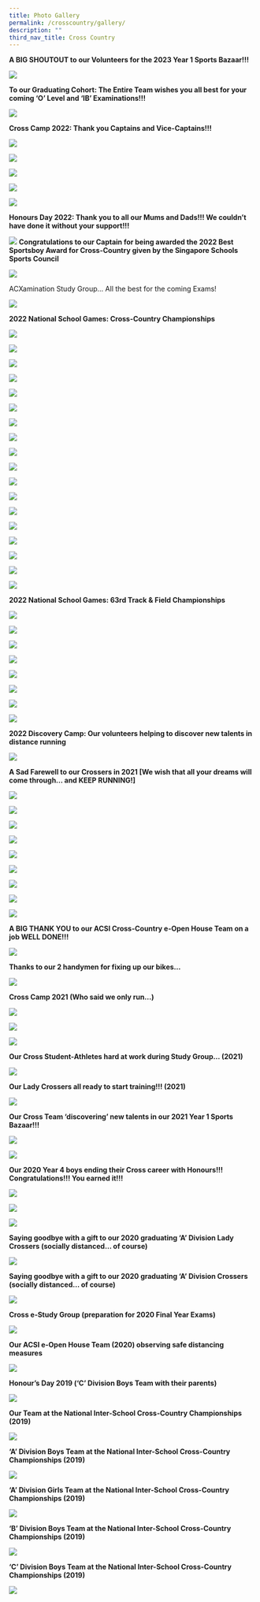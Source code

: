 ```yaml
---
title: Photo Gallery
permalink: /crosscountry/gallery/
description: ""
third_nav_title: Cross Country
---
```

**A BIG SHOUTOUT to our Volunteers for the 2023 Year 1 Sports Bazaar!!!**

![](/images/cross%20country%201.jpeg)

**To our Graduating Cohort: The Entire Team wishes you all best for your coming ‘O’ Level and ‘IB’ Examinations!!!**

![](/images/cross%20country%202.png)

**Cross Camp 2022: Thank you Captains and Vice-Captains!!!**

![](/images/cross%20country%203.png)

![](/images/cross%20country%204.jpeg)

![](/images/cross%20country%205.png)

![](/images/cross%20country%206.png)

![](/images/cross%20country%207.jpeg)

**Honours Day 2022: Thank you to all our Mums and Dads!!! We couldn’t have done it without your support!!!**

![](/images/cross%20country%208.jpeg)
**Congratulations to our Captain for being awarded the 2022 Best Sportsboy Award for Cross-Country given by the Singapore Schools Sports Council**

![](/images/cross%20country%209.jpeg)

ACXamination Study Group… All the best for the coming Exams!

![](/images/cross%20country%2010.jpeg)

**2022 National School Games: Cross-Country Championships**

![](/images/cross%20country%2011.jpeg)

![](/images/cross%20country%2012.jpeg)

![](/images/cross%20country%2013.jpeg)

![](/images/cross%20country%2014.jpeg)

![](/images/cross%20country%2015.jpeg)

![](/images/cross%20country%2016.jpeg)

![](/images/cross%20country%2017.jpeg)

![](/images/cross%20country%2018.jpeg)

![](/images/cross%20country%2019.jpeg)

![](/images/cross%20country%2020.jpeg)

![](/images/cross%20country%2021.jpeg)

![](/images/cross%20country%2022.jpeg)

![](/images/cross%20country%2023.jpeg)

![](/images/cross%20country%2024.jpeg)

![](/images/cross%20country%2025.jpeg)

![](/images/cross%20country%2026.jpeg)

![](/images/cross%20country%2027.jpeg)

![](/images/cross%20country%2028.jpeg)

**2022 National School Games: 63rd Track & Field Championships**

![](/images/cross%20country%2029.jpeg)

![](/images/cross%20country%2030.jpeg)

![](/images/cross%20country%2031.jpeg)

![](/images/cross%20country%2032.jpeg)

![](/images/cross%20country%2033.jpeg)

![](/images/cross%20country%2034.jpeg)

![](/images/cross%20country%2035.jpeg)

![](/images/cross%20country%2036.jpeg)

**2022 Discovery Camp: Our volunteers helping to discover new talents in distance running**

![](/images/cross%20country%2037.jpeg)

**A Sad Farewell to our Crossers in 2021 \[We wish that all your dreams will come through… and KEEP RUNNING!\]**

![](/images/cross%20country%2038.jpeg)

![](/images/cross%20country%2039.jpeg)

![](/images/cross%20country%2040.jpeg)

![](/images/cross%20country%2041.jpeg)

![](/images/cross%20country%2042.jpeg)

![](/images/cross%20country%2043.jpeg)

![](/images/cross%20country%2044.jpeg)

![](/images/cross%20country%2045.jpeg)

![](/images/cross%20country%2046.jpeg)

**A BIG THANK YOU to our ACSI Cross-Country e-Open House Team on a job WELL DONE!!!**

![](/images/cross%20country%2047.png)

**Thanks to our 2 handymen for fixing up our bikes…**

![](/images/cross%20country%2048.png)

**Cross Camp 2021 (Who said we only run…)**

![](/images/cross%20country%2049.png)

![](/images/cross%20country%2050.png)

![](/images/cross%20country%2051.png)

**Our Cross Student-Athletes hard at work during Study Group… (2021)**

![](/images/cross%20country%2052.jpeg)

**Our Lady Crossers all ready to start training!!! (2021)**

![](/images/cross%20country%2053.jpeg)

**Our Cross Team ‘discovering’ new talents in our 2021 Year 1 Sports Bazaar!!!**

![](/images/cross%20country%2054.jpeg)

![](/images/cross%20country%2055.jpeg)

**Our 2020 Year 4 boys ending their Cross career with Honours!!! Congratulations!!! You earned it!!!**

![](/images/cross%20country%2056.jpeg)

![](/images/cross%20country%2057.jpeg)

![](/images/cross%20country%2058.jpeg)

**Saying goodbye with a gift to our 2020 graduating ‘A’ Division Lady Crossers (socially distanced… of course)**

![](/images/cross%20country%2059.jpeg)

**Saying goodbye with a gift to our 2020 graduating ‘A’ Division Crossers (socially distanced… of course)**

![](/images/cross%20country%2060.jpeg)

**Cross e-Study Group (preparation for 2020 Final Year Exams)**

![](/images/cross%20country%2061.jpeg)

**Our ACSI e-Open House Team (2020) observing safe distancing measures**

![](/images/cross%20country%2062.jpeg)

**Honour’s Day 2019 (‘C’ Division Boys Team with their parents)**

![](/images/cross%20country%2063.jpeg)

**Our Team at the National Inter-School Cross-Country Championships (2019)**

![](/images/cross%20country%2064.jpeg)

**‘A’ Division Boys Team at the National Inter-School Cross-Country Championships (2019)**

![](/images/cross%20country%2065.jpeg)

**‘A’ Division Girls Team at the National Inter-School Cross-Country Championships (2019)**

![](/images/cross%20country%2066.jpeg)

**‘B’ Division Boys Team at the National Inter-School Cross-Country Championships (2019)**

![](/images/cross%20country%2067.jpeg)

**‘C’ Division Boys Team at the National Inter-School Cross-Country Championships (2019)**

![](/images/cross%20country%2068.jpeg)
